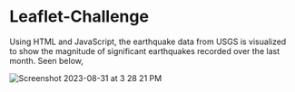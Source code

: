 # Leaflet-Challenge

Using HTML and JavaScript, the earthquake data from USGS is visualized to show the magnitude of significant earthquakes recorded over the last month. Seen below,

![Screenshot 2023-08-31 at 3 28 21 PM](https://github.com/marlablanco/Leaflet-Challenge/assets/131930449/8a026c45-7a57-4fa1-a13b-db3c2cae9aee)
